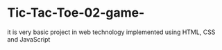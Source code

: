 # Tic-Tac-Toe-02-game-
it is very basic project in web technology implemented using HTML, CSS and JavaScript 
